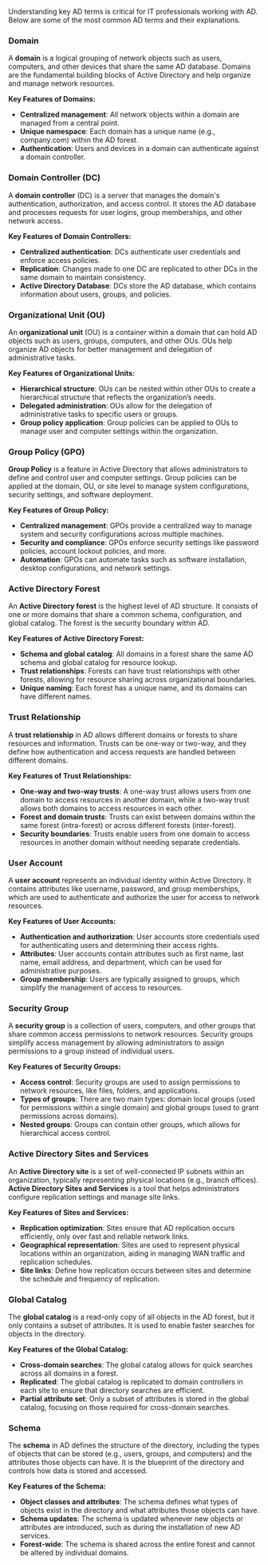 Understanding key AD terms is critical for IT professionals working with AD. Below are some of the most common AD terms and their explanations.

### Domain

A **domain** is a logical grouping of network objects such as users, computers, and other devices that share the same AD database. Domains are the fundamental building blocks of Active Directory and help organize and manage network resources.

**Key Features of Domains:**

- **Centralized management**: All network objects within a domain are managed from a central point.
- **Unique namespace**: Each domain has a unique name (e.g., company.com) within the AD forest.
- **Authentication**: Users and devices in a domain can authenticate against a domain controller.

### Domain Controller (DC)

A **domain controller** (DC) is a server that manages the domain's authentication, authorization, and access control. It stores the AD database and processes requests for user logins, group memberships, and other network access.

**Key Features of Domain Controllers:**

- **Centralized authentication**: DCs authenticate user credentials and enforce access policies.
- **Replication**: Changes made to one DC are replicated to other DCs in the same domain to maintain consistency.
- **Active Directory Database**: DCs store the AD database, which contains information about users, groups, and policies.

### Organizational Unit (OU)

An **organizational unit** (OU) is a container within a domain that can hold AD objects such as users, groups, computers, and other OUs. OUs help organize AD objects for better management and delegation of administrative tasks.

**Key Features of Organizational Units:**

- **Hierarchical structure**: OUs can be nested within other OUs to create a hierarchical structure that reflects the organization’s needs.
- **Delegated administration**: OUs allow for the delegation of administrative tasks to specific users or groups.
- **Group policy application**: Group policies can be applied to OUs to manage user and computer settings within the organization.
### Group Policy (GPO)

**Group Policy** is a feature in Active Directory that allows administrators to define and control user and computer settings. Group policies can be applied at the domain, OU, or site level to manage system configurations, security settings, and software deployment.

**Key Features of Group Policy:**

- **Centralized management**: GPOs provide a centralized way to manage system and security configurations across multiple machines.
- **Security and compliance**: GPOs enforce security settings like password policies, account lockout policies, and more.
- **Automation**: GPOs can automate tasks such as software installation, desktop configurations, and network settings.

### Active Directory Forest

An **Active Directory forest** is the highest level of AD structure. It consists of one or more domains that share a common schema, configuration, and global catalog. The forest is the security boundary within AD.

**Key Features of Active Directory Forest:**

- **Schema and global catalog**: All domains in a forest share the same AD schema and global catalog for resource lookup.
- **Trust relationships**: Forests can have trust relationships with other forests, allowing for resource sharing across organizational boundaries.
- **Unique naming**: Each forest has a unique name, and its domains can have different names.

### Trust Relationship

A **trust relationship** in AD allows different domains or forests to share resources and information. Trusts can be one-way or two-way, and they define how authentication and access requests are handled between different domains.

**Key Features of Trust Relationships:**

- **One-way and two-way trusts**: A one-way trust allows users from one domain to access resources in another domain, while a two-way trust allows both domains to access resources in each other.
- **Forest and domain trusts**: Trusts can exist between domains within the same forest (intra-forest) or across different forests (inter-forest).
- **Security boundaries**: Trusts enable users from one domain to access resources in another domain without needing separate credentials.

### User Account

A **user account** represents an individual identity within Active Directory. It contains attributes like username, password, and group memberships, which are used to authenticate and authorize the user for access to network resources.

**Key Features of User Accounts:**

- **Authentication and authorization**: User accounts store credentials used for authenticating users and determining their access rights.
- **Attributes**: User accounts contain attributes such as first name, last name, email address, and department, which can be used for administrative purposes.
- **Group membership**: Users are typically assigned to groups, which simplify the management of access to resources.

### Security Group

A **security group** is a collection of users, computers, and other groups that share common access permissions to network resources. Security groups simplify access management by allowing administrators to assign permissions to a group instead of individual users.

**Key Features of Security Groups:**

- **Access control**: Security groups are used to assign permissions to network resources, like files, folders, and applications.
- **Types of groups**: There are two main types: domain local groups (used for permissions within a single domain) and global groups (used to grant permissions across domains).
- **Nested groups**: Groups can contain other groups, which allows for hierarchical access control.

### Active Directory Sites and Services

An **Active Directory site** is a set of well-connected IP subnets within an organization, typically representing physical locations (e.g., branch offices). **Active Directory Sites and Services** is a tool that helps administrators configure replication settings and manage site links.

**Key Features of Sites and Services:**

- **Replication optimization**: Sites ensure that AD replication occurs efficiently, only over fast and reliable network links.
- **Geographical representation**: Sites are used to represent physical locations within an organization, aiding in managing WAN traffic and replication schedules.
- **Site links**: Define how replication occurs between sites and determine the schedule and frequency of replication.

### Global Catalog

The **global catalog** is a read-only copy of all objects in the AD forest, but it only contains a subset of attributes. It is used to enable faster searches for objects in the directory.

**Key Features of the Global Catalog:**

- **Cross-domain searches**: The global catalog allows for quick searches across all domains in a forest.
- **Replicated**: The global catalog is replicated to domain controllers in each site to ensure that directory searches are efficient.
- **Partial attribute set**: Only a subset of attributes is stored in the global catalog, focusing on those required for cross-domain searches.

### Schema

The **schema** in AD defines the structure of the directory, including the types of objects that can be stored (e.g., users, groups, and computers) and the attributes those objects can have. It is the blueprint of the directory and controls how data is stored and accessed.

**Key Features of the Schema:**

- **Object classes and attributes**: The schema defines what types of objects exist in the directory and what attributes those objects can have.
- **Schema updates**: The schema is updated whenever new objects or attributes are introduced, such as during the installation of new AD services.
- **Forest-wide**: The schema is shared across the entire forest and cannot be altered by individual domains.